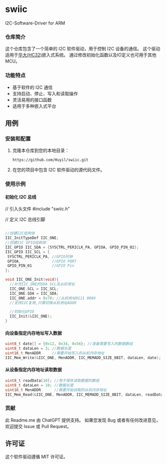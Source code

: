 # swiic
I2C-Software-Driver for ARM

### 仓库简介

这个仓库包含了一个简单的 I2C 软件驱动，用于控制 I2C 设备的通信。
这个驱动适用于[华大(HC32)](https://www.xhsc.com.cn/)嵌入式系统。
通过修改初始化函数以及IO定义也可用于其他MCU。

### 功能特点

- 基于软件的 I2C 通信
- 支持启动、停止、写入和读取操作
- 灵活易用的接口函数
- 适用于多种嵌入式平台

## 用例

### 安装和配置

1. 克隆本仓库到您的本地目录：

   ```shell
   https://github.com/Huyil/swiic.git
   ```

2. 在您的项目中包含 I2C 软件驱动的源代码文件。

### 使用示例

#### 初始化 I2C 总线

// 引入头文件
#include "swiic.h"

// 定义 I2C 总线引脚
```c

//创建I2C结构体
IIC_InitTypeDef IIC_ONE;
//创建I2C GPIO结构体
IIC_GPIO IIC_SDA = {SYSCTRL_PERICLK_PA, GPIOA, GPIO_PIN_02};
IIC_GPIO IIC_SCL = {
 SYSCTRL_PERICLK_PA, //GPIO时钟
 GPIOA,              //GPIO PORT
 GPIO_PIN_01         //GPIO Pin
};

void IIC_ONE_Init(void){
  //补充IIC_ONE的SDA SCL及从机地址
  IIC_ONE.SCL = IIC_SCL;
  IIC_ONE.SDA = IIC_SDA;
  IIC_ONE.addr = 0x70; //从机地址0111 000X
  //支持I2C复用,只需切换从机地址ADDR

  //初始化GPIO
  IIC_Init(&IIC_ONE);
}
```

#### 向设备指定内存地址写入数据

```c
uint8_t date[] = {0x12, 0x34, 0x56}; //准备需要写入的数据数组
uint8_t dataLen = 3; //数据长度
uint16_t MenADDR     //需要开始写入的从机内存地址
IIC_Mem_Write(&IIC_ONE, MenADDR, IIC_MEMADD_SIZE_8BIT, dataLen, date);
```

#### 从设备指定内存地址读取数据

```c
uint8_t readData[10]; //用于保存读取数据的数组
uint8_t dataLen = 10; //数据长度
uint16_t MenADDR      //需要开始读取的从机内存地址
IIC_Mem_Read(&IIC_ONE, MenADDR, IIC_MEMADD_SIZE_8BIT, dataLen, readData);
```

### 贡献
此 Readme.me 由 ChatGPT 提供支持。
如果您发现 Bug 或者有任何改进意见，欢迎提交 Issue 或 Pull Request。

## 许可证

这个软件驱动遵循 MIT 许可证。
